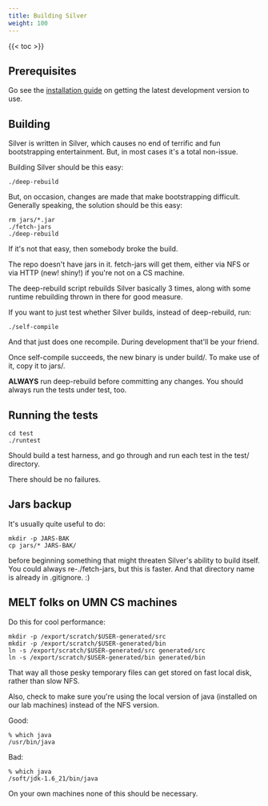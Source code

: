 ```yaml
---
title: Building Silver
weight: 100
---
```


{{< toc >}}

## Prerequisites

Go see the [installation guide](/silver/install-guide/) on getting the latest
development version to use. 

## Building

Silver is written in Silver, which causes no end of terrific and fun
bootstrapping entertainment. But, in most cases it's a total
non-issue. 

Building Silver should be this easy:

```
./deep-rebuild
```

But, on occasion, changes are made that make bootstrapping difficult. Generally speaking, the solution should be this easy:

```
rm jars/*.jar
./fetch-jars
./deep-rebuild
```

If it's not that easy, then somebody broke the build.

The repo doesn't have jars in it. fetch-jars will get them, either via NFS or via HTTP (new! shiny!) if you're not on a CS machine.

The deep-rebuild script rebuilds Silver basically 3 times, along with some runtime rebuilding thrown in there for good measure.

If you want to just test whether Silver builds, instead of deep-rebuild, run:

```
./self-compile
```

And that just does one recompile.  During development that'll be your friend.

Once self-compile succeeds, the new binary is under build/. To make use of it, copy it to jars/.

**ALWAYS** run deep-rebuild before committing any changes.  You should always run the tests under test, too.

## Running the tests

```
cd test
./runtest
```

Should build a test harness, and go through and run each test in the test/ directory.

There should be no failures.

## Jars backup

It's usually quite useful to do:

```
mkdir -p JARS-BAK
cp jars/* JARS-BAK/
```

before beginning something that might threaten Silver's ability to build itself. You could always re-./fetch-jars, but this is faster. And that directory name is already in .gitignore. :)

## MELT folks on UMN CS machines

Do this for cool performance:

```
mkdir -p /export/scratch/$USER-generated/src
mkdir -p /export/scratch/$USER-generated/bin
ln -s /export/scratch/$USER-generated/src generated/src
ln -s /export/scratch/$USER-generated/bin generated/bin
```

That way all those pesky temporary files can get stored on fast local disk, rather than slow NFS.

Also, check to make sure you're using the local version of java (installed on our lab machines) instead of the NFS version.

Good:

```
% which java
/usr/bin/java
```

Bad:

```
% which java
/soft/jdk-1.6_21/bin/java
```

On your own machines none of this should be necessary.
